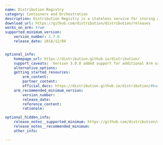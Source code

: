 ```yaml
---
name: Distribution Registry
category: Containers and Orchestration
description: Distribution Registry is a stateless service for storing and distributing container images using the OCI specification.
download_url: https://github.com/distribution/distribution/releases
works_on_arm: true
supported_minimum_version:
    version_number: 2.7.0
    release_date: 2018/12/04


optional_info:
    homepage_url: https://distribution.github.io/distribution/
    support_caveats:  Version 3.0.0 added support for additional Arm variants and introduced changes to cryptographic libraries and configuration paths. Review 3.0.0 release notes for deprecations that may affect Arm64 deployments.
    alternative_options:
    getting_started_resources:
        arm_content:
        partner_content:
        official_docs: https://distribution.github.io/distribution/#basic-commands
    arm_recommended_minimum_version:
        version_number:
        release_date:
        reference_content:
        rationale:

optional_hidden_info:
    release_notes__supported_minimum: https://github.com/distribution/distribution/releases/tag/v2.7.0
    release_notes__recommended_minimum:
    other_info:

---
```

